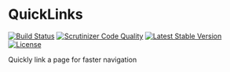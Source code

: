 QuickLinks
==========

[![Build Status](https://scrutinizer-ci.com/g/ColdTrick/quicklinks/badges/build.png?b=master)](https://scrutinizer-ci.com/g/ColdTrick/quicklinks/build-status/master)
[![Scrutinizer Code Quality](https://scrutinizer-ci.com/g/ColdTrick/quicklinks/badges/quality-score.png?b=master)](https://scrutinizer-ci.com/g/ColdTrick/quicklinks/?branch=master)
[![Latest Stable Version](https://poser.pugx.org/coldtrick/quicklinks/v/stable.svg)](https://packagist.org/packages/coldtrick/quicklinks)
[![License](https://poser.pugx.org/coldtrick/quicklinks/license.svg)](https://packagist.org/packages/coldtrick/quicklinks)

Quickly link a page for faster navigation
